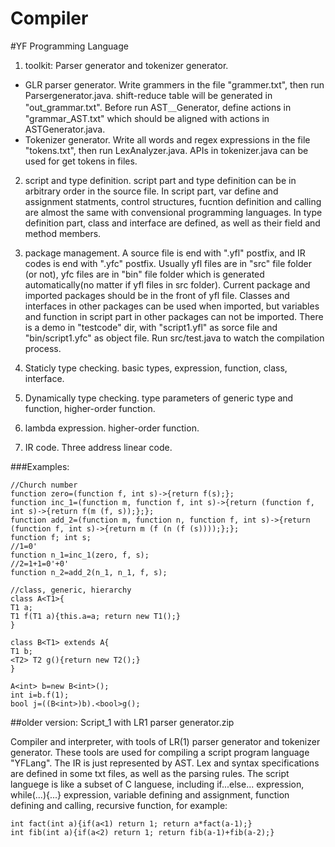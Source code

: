 ﻿
# Compiler
#YF Programming Language 


1. toolkit: Parser generator and tokenizer generator.
  - GLR parser generator. Write grammers in the file "grammer.txt", then run Parsergenerator.java. shift-reduce table will be generated in "out_grammar.txt". Before run AST＿Generator, define actions in "grammar_AST.txt" which should be aligned with actions in ASTGenerator.java.
  - Tokenizer generator. Write all words and regex expressions in the file "tokens.txt", then run LexAnalyzer.java. APIs in tokenizer.java can be used for get tokens in files.


2. script and type definition. script part and type definition can be in arbitrary order in the source file. In script part, var define and assignment statments, control structures, fucntion definition and calling are almost the same with convensional programming languages. In type definition part, class and interface are defined, as well as their field and method members.   


3. package management. A source file is end with ".yfl" postfix, and IR codes is end with ".yfc" postfix. Usually yfl files are in "src" file folder (or not), yfc files are in "bin" file folder which is generated automatically(no matter if yfl files in src folder). Current package and imported packages should be in the front of yfl file. Classes and interfaces in other packages can be used when imported, but variables and function in script part in other packages can not be imported. There is a demo in  "testcode" dir, with "script1.yfl" as sorce file and "bin/script1.yfc" as object file. Run src/test.java to watch the compilation process.


4. Staticly type checking. basic types, expression, function, class, interface.

5. Dynamically type checking. type parameters of generic type and function, higher-order function.

6. lambda expression. higher-order function. 

7. IR code. Three address linear code. 

###Examples:
```
//Church number
function zero=(function f, int s)->{return f(s);};
function inc_1=(function m, function f, int s)->{return (function f, int s)->{return f(m (f, s));};};
function add_2=(function m, function n, function f, int s)->{return (function f, int s)->{return m (f (n (f (s))));};};
function f; int s;
//1=0'
function n_1=inc_1(zero, f, s);
//2=1+1=0'+0'
function n_2=add_2(n_1, n_1, f, s);

//class, generic, hierarchy
class A<T1>{
T1 a;
T1 f(T1 a){this.a=a; return new T1();}
}

class B<T1> extends A{
T1 b;
<T2> T2 g(){return new T2();}
}

A<int> b=new B<int>();
int i=b.f(1);
bool j=((B<int>)b).<bool>g();

```

##older version: 
  Script_1 with LR1 parser generator.zip

  

 Compiler and interpreter, with tools of LR(1) parser generator and tokenizer generator. These tools are used for compiling a script program language "YFLang". The IR is just represented by AST. Lex and syntax specifications are defined in some txt files, as well as the parsing rules. The script languege is like a subset of C languese, including if...else... expression, while(...){...} expression, variable defining and assignment, function defining and calling, recursive function, for example: 
```
int fact(int a){if(a<1) return 1; return a*fact(a-1);}
int fib(int a){if(a<2) return 1; return fib(a-1)+fib(a-2);}
